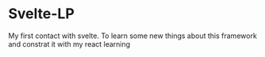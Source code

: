 # Svelte-LP
My first contact with svelte. To learn some new things about this framework and constrat it with my react learning
